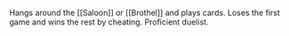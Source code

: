 Hangs around the [[Saloon]] or [[Brothel]] and plays cards. Loses the first game and wins the rest by cheating. Proficient duelist.